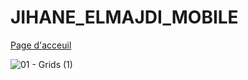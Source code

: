 # JIHANE_ELMAJDI_MOBILE
[Page d'acceuil](https://www.figma.com/proto/xp5sxrlAUqdyZ13d9RFYwz/Untitled?node-id=1-5&t=mO9W8FS9DGUjdkAj-1)

![01 - Grids (1)](https://github.com/user-attachments/assets/c91f2965-3c8e-474e-b0a0-68547e3f7829)
